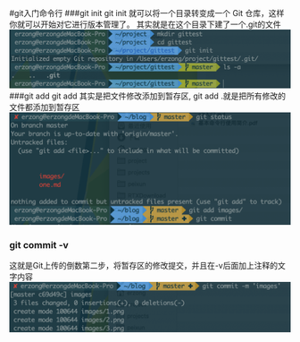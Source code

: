 #git入门命令行
###git init
git init 就可以将一个目录转变成一个 Git 仓库，这样你就可以开始对它进行版本管理了。
其实就是在这个目录下建了一个.git的文件
![示例图1](https://github.com/Yippeee/blog/blob/master/git入门/1.png)
###git add
git add 其实是把文件修改添加到暂存区, git add .就是把所有修改的文件都添加到暂存区
![示例图2](https://github.com/Yippeee/blog/blob/master/git入门/2.png)
### git commit -v
这就是Git上传的倒数第二步，将暂存区的修改提交，并且在-v后面加上注释的文字内容
![示例图3](https://github.com/Yippeee/blog/blob/master/git入门/3.png)
